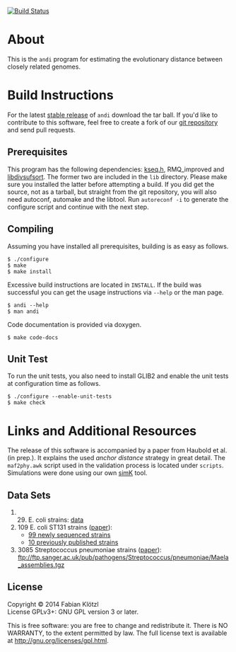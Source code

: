 [![Build Status](https://travis-ci.org/EvolBioInf/andi.svg?branch=master)](https://travis-ci.org/EvolBioInf/andi)

# About

This is the `andi` program for estimating the evolutionary distance between closely related genomes.

# Build Instructions

For the latest [stable release](https://github.com/EvolBioInf/andi/releases) of `andi` download the tar ball. If you'd like to contribute to this software, feel free to create a fork of our [git repository](https://github.com/EvolBioInf/andi) and send pull requests.

## Prerequisites

This program has the following dependencies: [kseq.h](https://github.com/lh3/seqtk/blob/master/kseq.h), RMQ_improved and [libdivsufsort](https://code.google.com/p/libdivsufsort/). The former two are included in the `lib` directory. Please make sure you installed the latter before attempting a build. If you did get the source, not as a tarball, but straight from the git repository, you will also need autoconf, automake and the libtool. Run `autoreconf -i` to generate the configure script and continue with the next step.


## Compiling

Assuming you have installed all prerequisites, building is as easy as follows.

	$ ./configure
	$ make
	$ make install

Excessive build instructions are located in `INSTALL`. If the build was successful you can get the usage instructions via `--help` or the man page.

	$ andi --help
	$ man andi

Code documentation is provided via doxygen.

	$ make code-docs

## Unit Test
To run the unit tests, you also need to install GLIB2 and enable the unit tests at configuration time as follows.

	$ ./configure --enable-unit-tests
	$ make check

# Links and Additional Resources

The release of this software is accompanied by a paper from Haubold et al. (in prep.). It explains the used *anchor distance* strategy in great detail. The `maf2phy.awk` script used in the validation process is located under `scripts`. Simulations were done using our own [simK](http://guanine.evolbio.mpg.de/bioBox/) tool.

## Data Sets

1. 29. E. coli strains: [data](http://guanine.evolbio.mpg.de/andi/eco29.fasta.gz)
2. 109 E. coli ST131 strains ([paper](http://www.pnas.org/content/early/2014/03/28/1322678111.abstract)): 
	* [99 newly sequenced strains](https://github.com/BeatsonLab-MicrobialGenomics/ST131_99)
	* [10 previously published strains](http://guanine.evolbio.mpg.de/andi/st131_extra.tgz)
3. 3085 Streptococcus pneumoniae strains ([paper](http://www.nature.com/ng/journal/v46/n3/full/ng.2895.html)): ftp://ftp.sanger.ac.uk/pub/pathogens/Streptococcus/pneumoniae/Maela_assemblies.tgz

## License

Copyright © 2014 Fabian Klötzl  
License GPLv3+: GNU GPL version 3 or later.

This is free software: you are free to change and redistribute it. There is NO WARRANTY, to the extent permitted by law. The full license text is available at <http://gnu.org/licenses/gpl.html>.


